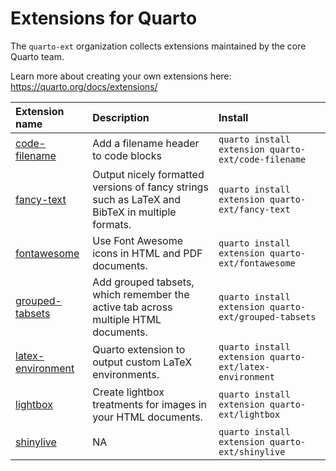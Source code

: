 
# Extensions for Quarto

The `quarto-ext` organization collects extensions maintained by the core Quarto team.

Learn more about creating your own extensions here: <https://quarto.org/docs/extensions/>

| Extension name                                                       | Description                                                                                     | Install                                                 |
|:---------------------------------------------------------------------|:------------------------------------------------------------------------------------------------|:--------------------------------------------------------|
| [code-filename](https://github.com/quarto-ext/code-filename)         | Add a filename header to code blocks                                                            | `quarto install extension quarto-ext/code-filename`     |
| [fancy-text](https://github.com/quarto-ext/fancy-text)               | Output nicely formatted versions of fancy strings such as LaTeX and BibTeX in multiple formats. | `quarto install extension quarto-ext/fancy-text`        |
| [fontawesome](https://github.com/quarto-ext/fontawesome)             | Use Font Awesome icons in HTML and PDF documents.                                               | `quarto install extension quarto-ext/fontawesome`       |
| [grouped-tabsets](https://github.com/quarto-ext/grouped-tabsets)     | Add grouped tabsets, which remember the active tab across multiple HTML documents.              | `quarto install extension quarto-ext/grouped-tabsets`   |
| [latex-environment](https://github.com/quarto-ext/latex-environment) | Quarto extension to output custom LaTeX environments.                                           | `quarto install extension quarto-ext/latex-environment` |
| [lightbox](https://github.com/quarto-ext/lightbox)                   | Create lightbox treatments for images in your HTML documents.                                   | `quarto install extension quarto-ext/lightbox`          |
| [shinylive](https://github.com/quarto-ext/shinylive)                 | NA                                                                                              | `quarto install extension quarto-ext/shinylive`         |
